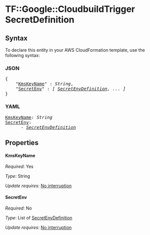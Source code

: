 # TF::Google::CloudbuildTrigger SecretDefinition

## Syntax

To declare this entity in your AWS CloudFormation template, use the following syntax:

### JSON

<pre>
{
    "<a href="#kmskeyname" title="KmsKeyName">KmsKeyName</a>" : <i>String</i>,
    "<a href="#secretenv" title="SecretEnv">SecretEnv</a>" : <i>[ <a href="secretenvdefinition.md">SecretEnvDefinition</a>, ... ]</i>
}
</pre>

### YAML

<pre>
<a href="#kmskeyname" title="KmsKeyName">KmsKeyName</a>: <i>String</i>
<a href="#secretenv" title="SecretEnv">SecretEnv</a>: <i>
      - <a href="secretenvdefinition.md">SecretEnvDefinition</a></i>
</pre>

## Properties

#### KmsKeyName

_Required_: Yes

_Type_: String

_Update requires_: [No interruption](https://docs.aws.amazon.com/AWSCloudFormation/latest/UserGuide/using-cfn-updating-stacks-update-behaviors.html#update-no-interrupt)

#### SecretEnv

_Required_: No

_Type_: List of <a href="secretenvdefinition.md">SecretEnvDefinition</a>

_Update requires_: [No interruption](https://docs.aws.amazon.com/AWSCloudFormation/latest/UserGuide/using-cfn-updating-stacks-update-behaviors.html#update-no-interrupt)

